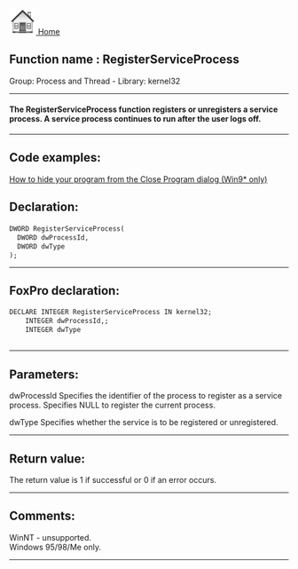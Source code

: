 [<img src="../../images/home.png"> Home ](https://github.com/VFPX/Win32API)  

## Function name : RegisterServiceProcess
Group: Process and Thread - Library: kernel32    
***  


#### The RegisterServiceProcess function registers or unregisters a service process. A service process continues to run after the user logs off. 
***  


## Code examples:
[How to hide your program from the Close Program dialog (Win9* only)](../../samples/sample_277.md)  

## Declaration:
```foxpro  
DWORD RegisterServiceProcess(
  DWORD dwProcessId,
  DWORD dwType
);  
```  
***  


## FoxPro declaration:
```foxpro  
DECLARE INTEGER RegisterServiceProcess IN kernel32;
	INTEGER dwProcessId,;
	INTEGER dwType
  
```  
***  


## Parameters:
dwProcessId 
Specifies the identifier of the process to register as a service process. Specifies NULL to register the current process. 

dwType 
Specifies whether the service is to be registered or unregistered.  
***  


## Return value:
The return value is 1 if successful or 0 if an error occurs.  
***  


## Comments:
WinNT - unsupported.  
Windows 95/98/Me only.  
  
***  

